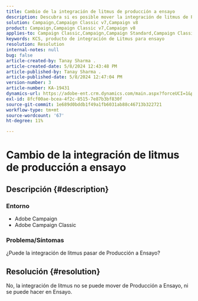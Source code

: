 ```yaml
---
title: Cambio de la integración de litmus de producción a ensayo
description: Descubra si es posible mover la integración de litmus de Producción a Ensayo.
solution: Campaign,Campaign Classic v7,Campaign v8
product: Campaign,Campaign Classic v7,Campaign v8
applies-to: Campaign Classic,Campaign,Campaign Standard,Campaign Classic v7,Campaign v8
keywords: KCS, producto de integración de Litmus para ensayo
resolution: Resolution
internal-notes: null
bug: false
article-created-by: Tanay Sharma .
article-created-date: 5/8/2024 12:43:48 PM
article-published-by: Tanay Sharma .
article-published-date: 5/8/2024 12:47:04 PM
version-number: 3
article-number: KA-19431
dynamics-url: https://adobe-ent.crm.dynamics.com/main.aspx?forceUCI=1&pagetype=entityrecord&etn=knowledgearticle&id=242a3698-380d-ef11-9f8a-6045bd026dc7
exl-id: 8fcf00ae-bcea-4f2c-8515-7e87b3bf830f
source-git-commit: 1e689d0bddb1f49a1fb6031ab88c46713b322721
workflow-type: tm+mt
source-wordcount: '67'
ht-degree: 11%

---
```


# Cambio de la integración de litmus de producción a ensayo

## Descripción {#description}


### Entorno

- Adobe Campaign
- Adobe Campaign Classic


### Problema/Síntomas

¿Puede la integración de litmus pasar de Producción a Ensayo?


## Resolución {#resolution}


No, la integración de litmus no se puede mover de Producción a Ensayo, ni se puede hacer en Ensayo.
